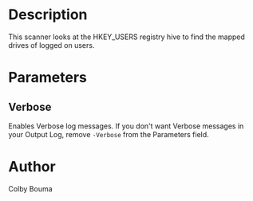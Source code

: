 # Description

This scanner looks at the HKEY_USERS registry hive to find the mapped drives of logged on users.

# Parameters

## Verbose

Enables Verbose log messages. If you don't want Verbose messages in your Output Log, remove `-Verbose` from the Parameters field.

# Author
Colby Bouma
